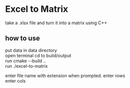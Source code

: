 # Excel to Matrix 

take a .xlsx file and turn it into a matrix using C++

## how to use
put data in data directory  
open terminal cd to build/output  
run cmake --build ..  
run ./excel-to-matrix 

enter file name with extension when prompted. 
enter rows  
enter cols     

